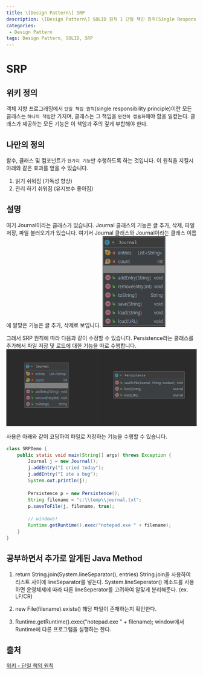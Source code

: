 ```yaml
---
title: \[Design Pattern\] SRP
description: \[Design Pattern\] SOLID 원칙 1 단일 책인 원칙(Single Responsibility Principle)에 대해 알아보자.
categories:
 - Design Pattern
tags: Design Pattern, SOLID, SRP
---
```

# SRP

## 위키 정의
객체 지향 프로그래밍에서 `단일 책임 원칙`(single responsibility principle)이란 모든 클래스는 `하나의 책임`만 가지며, 클래스는 그 책임을 `완전히 캡슐화`해야 함을 일컫는다. 클래스가 제공하는 모든 기능은 이 책임과 주의 깊게 부합해야 한다.

## 나만의 정의
함수, 클래스 및 컴포넌트가 `한가지 기능`만 수행하도록 하는 것입니다.
이 원칙을 지킬시 아래와 같은 효과를 얻을 수 있습니다.
1. 읽기 쉬워짐 (가독성 향상)
2. 관리 하기 쉬워짐 (유지보수 좋아짐)

## 설명
여기 Journal이라는 클래스가 있습니다.
Journal 클래스의 기능은 글 추가, 삭제, 파일 저장, 파일 불러오기가 있습니다. 여기서 Journal 클래스와 Journal이라는 클래스 이름에 알맞은 기능은 글 추가, 삭제로 보입니다.
![NotAppliedSRP](https://raw.githubusercontent.com/Alencion/Alencion.github.io/master/assets/images/2020-06-24-SRP-1.PNG)

그래서 SRP 원칙에 따라 다음과 같이 수정할 수 있습니다.
Persistence라는 클래스를 추가해서 파일 저장 및 로드에 대한 기능을 따로 수행합니다.
![AppliedSRP](https://raw.githubusercontent.com/Alencion/Alencion.github.io/master/assets/images/2020-06-24-SRP-2.PNG)

사용은 아래와 같이 코딩하여 파일로 저장하는 기능을 수행할 수 있습니다.
``` java
class SRPDemo {
    public static void main(String[] args) throws Exception {
        Journal j = new Journal();
        j.addEntry("I cried today");
        j.addEntry("I ate a bug");
        System.out.println(j);

        Persistence p = new Persistence();
        String filename = "c:\\temp\\journal.txt";
        p.saveToFile(j, filename, true);

        // windows!
        Runtime.getRuntime().exec("notepad.exe " + filename);
    }
}
```

## 공부하면서 추가로 알게된 Java Method
1. return String.join(System.lineSeparator(), entries)
String.join을 사용하여 리스트 사이에 lineSeparator를 넣는다.
System.lineSeperator() 메소드를 사용하면 운영체제에 따라 다른 lineSeperator를 고려하여 알맞게 분리해준다. (ex. LF/CR)

2. new File(filename).exists()
해당 파일이 존재하는지 확인한다.

3. Runtime.getRuntime().exec("notepad.exe " + filename);
window에서 Runtime에 다른 프로그램을 실행하는 한다.

## 출처
[위키 - 단일 책임 원칙](https://ko.wikipedia.org/wiki/단일_책임_원칙)